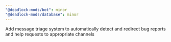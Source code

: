 ```yaml
---
"@deadlock-mods/bot": minor
"@deadlock-mods/database": minor
---
```


Add message triage system to automatically detect and redirect bug reports and help requests to appropriate channels

